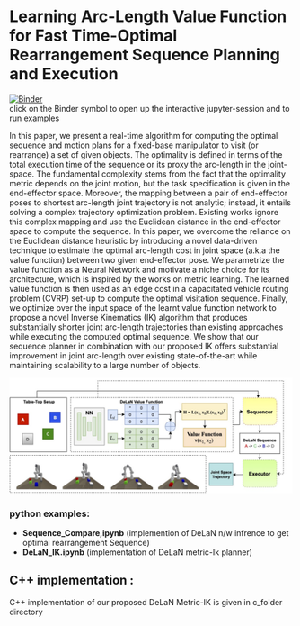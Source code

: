 # Learning Arc-Length Value Function for Fast Time-Optimal Rearrangement Sequence Planning and Execution

[![Binder](http://mybinder.org/badge_logo.svg)](http://mybinder.org/v2/gh/prajwalresearch/Rearrangement/master?filepath=notebooks) <br />
click on the Binder symbol to open up the interactive jupyter-session and to run examples

In this paper, we present a real-time algorithm for computing the optimal sequence and motion plans for a fixed-base manipulator to visit (or rearrange) a set of given objects. The optimality is defined in terms of the total execution time of the sequence or its proxy the arc-length in the joint-space. The fundamental complexity stems from the fact that the optimality metric depends on the joint motion, but the task specification is given in the end-effector space.  Moreover, the mapping between a pair of end-effector poses to shortest arc-length joint trajectory is not analytic; instead, it entails solving a complex trajectory optimization problem. Existing works ignore this complex mapping and use the Euclidean distance in the end-effector space to compute the sequence. In this paper, we overcome the reliance on the Euclidean distance heuristic by introducing a novel data-driven technique to estimate the optimal arc-length cost in joint space (a.k.a the value function) between two given end-effector pose. We parametrize the value function as a Neural Network and motivate a niche choice for its architecture, which is inspired by the works on metric learning. The learned value function is then used as an edge cost in a capacitated vehicle routing problem (CVRP) set-up to compute the optimal visitation sequence. Finally, we optimize over the input space of the learnt value function network to propose a novel Inverse Kinematics (IK) algorithm that produces substantially shorter joint arc-length trajectories than existing approaches while executing the computed optimal sequence.  We show that our sequence planner in combination with our proposed IK offers substantial improvement in joint arc-length over existing state-of-the-art while maintaining scalability to a large number of objects.

!["Algorithmic Pipeline"](./Pipeline.jpg)


### **python examples**: 
* **Sequence_Compare,ipynb** (implemention of  DeLaN n/w infrence to get optimal  rearrangement Sequence)
* **DeLaN_IK.ipynb** (implementation of DeLaN metric-Ik planner)

## C++ implementation :
C++ implementation of our proposed DeLaN Metric-IK is given in c_folder directory